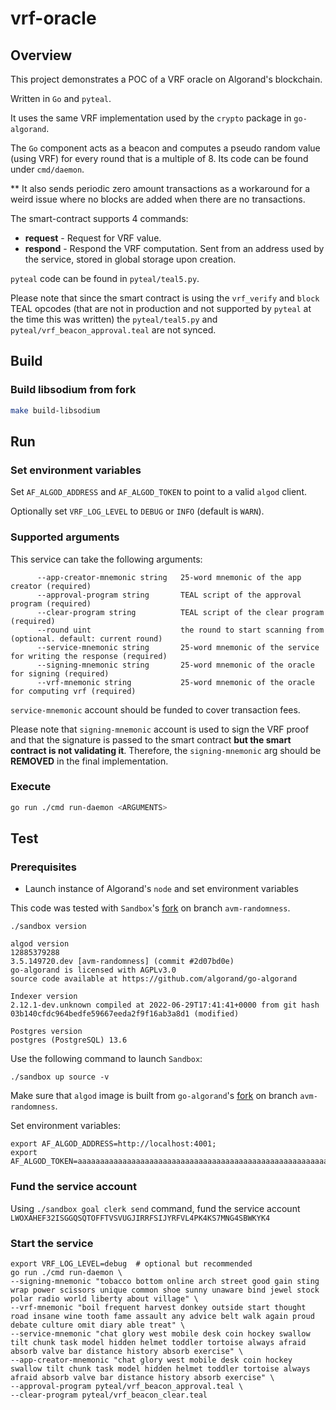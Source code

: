 # vrf-oracle

## Overview

This project demonstrates a POC of a VRF oracle on Algorand's blockchain.

Written in `Go` and `pyteal`.

It uses the same VRF implementation used by the `crypto` package in `go-algorand`.

The `Go` component acts as a beacon and computes a pseudo random value (using VRF) for every round that is a multiple of 8. Its code can be found under `cmd/daemon`.

** It also sends periodic zero amount transactions as a workaround for a weird issue where no blocks are added when there are no transactions.

The smart-contract supports 4 commands:
- **request** - Request for VRF value.
- **respond** - Respond the VRF computation. Sent from an address used by the service, stored in global storage upon creation.

`pyteal` code can be found in `pyteal/teal5.py`.

Please note that since the smart contract is using the `vrf_verify` and `block` TEAL opcodes (that are not in production and not supported by `pyteal` at the time this was written) the `pyteal/teal5.py` and `pyteal/vrf_beacon_approval.teal` are not synced.

## Build

### Build libsodium from fork

```sh
make build-libsodium
```

## Run

### Set environment variables

Set `AF_ALGOD_ADDRESS` and `AF_ALGOD_TOKEN` to point to a valid `algod` client.

Optionally set `VRF_LOG_LEVEL` to `DEBUG` or `INFO` (default is `WARN`).


### Supported arguments

This service can take the following arguments:
```
      --app-creator-mnemonic string   25-word mnemonic of the app creator (required)
      --approval-program string       TEAL script of the approval program (required)
      --clear-program string          TEAL script of the clear program (required)
      --round uint                    the round to start scanning from (optional. default: current round)
      --service-mnemonic string       25-word mnemonic of the service for writing the response (required)
      --signing-mnemonic string       25-word mnemonic of the oracle for signing (required)
      --vrf-mnemonic string           25-word mnemonic of the oracle for computing vrf (required)
```

`service-mnemonic` account should be funded to cover transaction fees.

Please note that `signing-mnemonic` account is used to sign the VRF proof and that the signature is passed to the smart contract **but the smart contract is not validating it**. Therefore, the `signing-mnemonic` arg should be **REMOVED** in the final implementation.

### Execute

```sh
go run ./cmd run-daemon <ARGUMENTS>
```

## Test

### Prerequisites

- Launch instance of Algorand's `node` and set environment variables

This code was tested with `Sandbox`'s [fork](https://github.com/ori-shem-tov/sandbox) on branch `avm-randomness`.

```shell
./sandbox version

algod version
12885379288
3.5.149720.dev [avm-randomness] (commit #2d07bd0e)
go-algorand is licensed with AGPLv3.0
source code available at https://github.com/algorand/go-algorand

Indexer version
2.12.1-dev.unknown compiled at 2022-06-29T17:41:41+0000 from git hash 03b140cfdc964bedfe59667eeda2f9f16ab3a8d1 (modified)

Postgres version
postgres (PostgreSQL) 13.6
```

Use the following command to launch `Sandbox`:
```shell
./sandbox up source -v
```
Make sure that `algod` image is built from `go-algorand`'s [fork](https://github.com/ori-shem-tov/go-algorand) on branch `avm-randomness`.

Set environment variables:
```shell
export AF_ALGOD_ADDRESS=http://localhost:4001;
export AF_ALGOD_TOKEN=aaaaaaaaaaaaaaaaaaaaaaaaaaaaaaaaaaaaaaaaaaaaaaaaaaaaaaaaaaaaaaaa;
```

### Fund the service account

Using `./sandbox goal clerk send` command, fund the service account `LWOXAHEF32ISGGQSQTOFFTVSVUGJIRRFSIJYRFVL4PK4KS7MNG4SBWKYK4`

### Start the service

```shell
export VRF_LOG_LEVEL=debug  # optional but recommended
go run ./cmd run-daemon \
--signing-mnemonic "tobacco bottom online arch street good gain sting wrap power scissors unique common shoe sunny unaware bind jewel stock polar radio world liberty about village" \
--vrf-mnemonic "boil frequent harvest donkey outside start thought road insane wine tooth fame assault any advice belt walk again proud debate culture omit diary able treat" \
--service-mnemonic "chat glory west mobile desk coin hockey swallow tilt chunk task model hidden helmet toddler tortoise always afraid absorb valve bar distance history absorb exercise" \
--app-creator-mnemonic "chat glory west mobile desk coin hockey swallow tilt chunk task model hidden helmet toddler tortoise always afraid absorb valve bar distance history absorb exercise" \
--approval-program pyteal/vrf_beacon_approval.teal \
--clear-program pyteal/vrf_beacon_clear.teal
```
